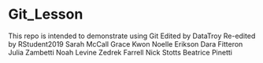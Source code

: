 # Git_Lesson
This repo is intended to demonstrate using Git
Edited by DataTroy
Re-edited by RStudent2019
Sarah McCall
Grace Kwon
Noelle Erikson
Dara Fitteron
Julia Zambetti
Noah Levine
Zedrek Farrell
Nick Stotts 
Beatrice Pinetti
